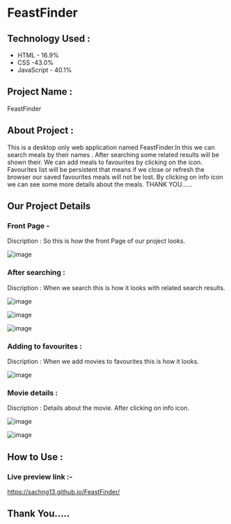 # FeastFinder

<h2>Technology Used :</h2>
<ul>
<li>HTML - 16.9% </li>
<li>CSS -43.0% </li>
<li>JavaScript - 40.1%</li>
</ul>
<h2>Project Name :</h2>

FeastFinder

<h2>About Project :</h2>

This is a desktop only web application named FeastFinder.In this we can search meals by their names . After searching some related results will be shown their. We can add meals to favourites by clicking on the icon. Favourites list will be persistent that means if we close or refresh the browser our saved favourites meals will not be lost. By clicking on info icon we can see some more details about the meals.
THANK YOU......

<h2>Our Project Details</h2>

<h3>Front Page -</h3>

Discription : So this is how the front Page of our project looks.

![image](https://github.com/Sachng13/FeastFinder/assets/132441441/899c2992-0e46-4610-838d-04e663558b33)


<h3>After searching :</h3>

Discription : When we search this is how it looks with related search results.

![image](https://github.com/Sachng13/FeastFinder/assets/132441441/c488ad77-2b7f-48f0-aad8-37af43a7bcc1)

![image](https://github.com/Sachng13/FeastFinder/assets/132441441/f4742bb1-1f03-4d98-bdc6-7a01ac87dcf5)

![image](https://github.com/Sachng13/FeastFinder/assets/132441441/6715194b-ffe4-4950-9011-95764c2296eb)


<h3>Adding to favourites :</h3>

Discription : When we add movies to favourites this is how it looks.

![image](https://github.com/Sachng13/FeastFinder/assets/132441441/20872572-a035-4b64-89d8-4bbc796a510f)


<h3>Movie details :</h3>

Discription : Details about the movie. After clicking on info icon.

![image](https://github.com/Sachng13/FeastFinder/assets/132441441/9177d119-efac-49f0-89da-6d561678dcef)

![image](https://github.com/Sachng13/FeastFinder/assets/132441441/336ecc78-144e-4781-b9d5-0d81c994f8cd)


<h2>How to Use :</h2>

<h3>Live preview link :-</h3>

https://sachng13.github.io/FeastFinder/


<h2>Thank You.....</h2>









